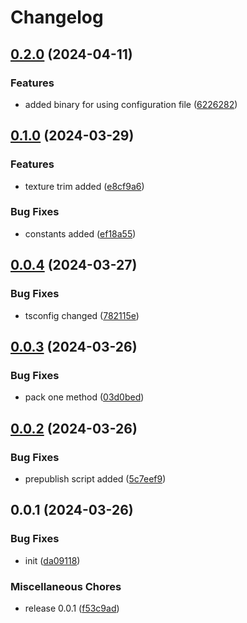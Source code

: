 # Changelog

## [0.2.0](https://github.com/ksv90/texture-packer/compare/v0.1.0...v0.2.0) (2024-04-11)


### Features

* added binary for using configuration file ([6226282](https://github.com/ksv90/texture-packer/commit/6226282916053d187b0b820c5ff125b09500ce3c))

## [0.1.0](https://github.com/ksv90/texture-packer/compare/v0.0.4...v0.1.0) (2024-03-29)


### Features

* texture trim added ([e8cf9a6](https://github.com/ksv90/texture-packer/commit/e8cf9a6c2631c251dc355f7b88ec3077c93bb448))


### Bug Fixes

* constants added ([ef18a55](https://github.com/ksv90/texture-packer/commit/ef18a55c09abed6fce9dd0be2ff23113ea95bd53))

## [0.0.4](https://github.com/ksv90/texture-packer/compare/v0.0.3...v0.0.4) (2024-03-27)


### Bug Fixes

* tsconfig changed ([782115e](https://github.com/ksv90/texture-packer/commit/782115e6693a4366b6e94b5e0bcc99efcbcd73f3))

## [0.0.3](https://github.com/ksv90/texture-packer/compare/v0.0.2...v0.0.3) (2024-03-26)


### Bug Fixes

* pack one method ([03d0bed](https://github.com/ksv90/texture-packer/commit/03d0bedbdc69a86607836f07e92efb54bb6edb74))

## [0.0.2](https://github.com/ksv90/texture-packer/compare/v0.0.1...v0.0.2) (2024-03-26)


### Bug Fixes

* prepublish script added ([5c7eef9](https://github.com/ksv90/texture-packer/commit/5c7eef99cc79e9e63800d1a140d0b6ef0dabf07d))

## 0.0.1 (2024-03-26)


### Bug Fixes

* init ([da09118](https://github.com/ksv90/texture-packer/commit/da0911835b3e8d9f47870b760973ee851fd40075))


### Miscellaneous Chores

* release 0.0.1 ([f53c9ad](https://github.com/ksv90/texture-packer/commit/f53c9add3d9342cc2d76cbe61828150d79b16989))
